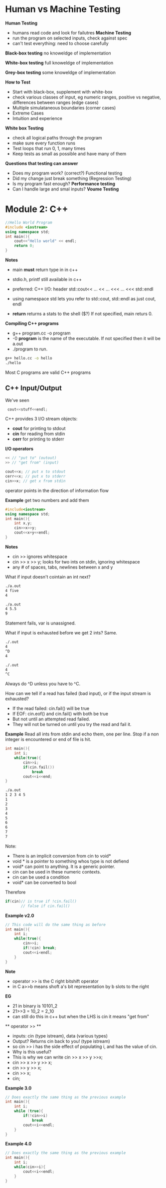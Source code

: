 Human vs Machine Testing
=
**Human Testing** 
* humans read code and look for failutres
**Machine Testing** 
* run the program on selected inputs, check against spec 
* can't test everything: need to choose carefully

**Black-box testing** no knoweldge of implementation

**White-box testing** full knoweldge of implementation

**Grey-box testing** some knoweldge of implementation

**How to Test**
* Start with black-box, supplement with white-box
* check various classes of input, eg numeric ranges, positive vs negative,
differences between ranges (edge cases)
* Multiple simulataneous boundaries (corner cases)
* Extreme Cases 
* Intuition and experience

**White box Testing**

* check all logical paths through the program
* make sure every function runs
* Test loops that run 0, 1, many times
* Keep tests as small as possible and have many of them

**Questions that testing can answer**

* Does my program work? (correct?) Functional testing
* Did my change just break something (Regression Testing)
* Is my program fast enough? **Performance testing**
* Can I handle large and smal inputs? **Voume Testing**

Module 2: C++
= 

```c++
//Hello World Program
#include <iostream>
using namespace std;
int main(){
    cout<<"Hello world" << endl;
    return 0;
}
```

**Notes**

* main **must** return type in in c++
* stdio.h, printf still available in c++
* preferred: C++ I/O: 
header <iostream>
std::cout<< ... << ... <<< ... <<< std::endl

* using namespace std lets you refer to std::cout, std::endl as just cout, endl
* **return** returns a stats to the shell ($?) If not specified, main returs 0.

**Compiling C++ programs**

* g++ program.cc -o program
* -0 **program** is the name of the executable. If not specified then it will
  be a.out
* ./program to run.

```bash
g++ hello.cc -o hello
./hello
```

Most C programs are valid C++ programs

C++ Input/Output
-

We've seen
```c++
 cout<<stuff<<endl;
```

C++ provides 3 I/O stream objects:
* **cout** for printing to stdout
* **cin** for reading from stdin
* **cerr** for printing to stderr

**I/O operators**
```c++
<< // "put to" (outout)
>> // "get from" (input)

cout<<x; // put x to stdout 
cerr<<x; // put x to stderr
cin>>x; // get x from stdin
```

operator points in the direction of information flow 

**Example** get two numbers and add them

```c++
#include<iostream>
using namespace std;
int main(){
    int x,y;
    cin>>x>>y;
    cout<<x+y<<endl;
}
```

**Notes**
* cin >> ignores whitespace
* cin >> x >> y; looks for two ints on stdin, ignoring whitespace
* any # of spaces, tabs, newlines between x and y

What if input doesn't cointain an int next?

```bash
./a.out
4 five
4
```
```bash
./a.out
4 5.5 
9
```
Statement fails, var is unassigned.

What if input is exhausted before we get 2 ints? Same.

```bash
./.out
4
^D
4
```
```bash
./.out
4
^C
```

Always do ^D unless you have to ^C.

How can we tell if a read has failed (bad input), or if the input stream is
exhausted?

* If the read failed: cin.fail() will be true
* If EOF: cin.eof() and cin.fail() with both be true
* But not until an attempted read failed. 
* They will not be turned on until you try the read and fail it.

**Example** Read all ints from stdin and echo them, one per line. Stop if a non
integer is encountered or end of file is hit.

```c++
int main(){
    int i;
    while(true){
        cin>>i;
        if(cin.fail())
            break
        cout<<i<<end;
}
```

```bash
./a.out
1 2 3 4 5
1
2
3
4
5
6
6
7
7
```

Note:
* There is an implicit conversion from cin to void*
* void * is a pointer to something whos type is not defiend
* void* can point to anything. It is a generic pointer.
* cin can be used in these numeric contexts. 
* cin can be used a condition
* void* can be converted to bool

Therefore
```c++
if(cin)// is true if !cin.fail()
       // false if cin.fail()
```

**Example v2.0**
```c++
// This code will do the same thing as before
int main(){
    int i;
    while(true){
        cin>>i;
        if(!cin) break;
        cout<<i<endl;
    }
}
```

**Note**
* operator >> is the C right bitshift operator
* in C a>>b means shoft a's bit representation by b slots to the right

**EG**
* 21 in binary is 10101_2
* 21>>3 = 10_2 = 2_10
* can still do this in c++ but when the LHS is cin  it means "get from"

** operator >> **
* inputs: cin (type istream), data (various types)
* Output? Returns cin back to you! (type istream)
* so cin >> i has the side effect of populating i, and has the value of cin.
* Why is this useful?
* This is why we can write cin >> x >> y >>x; 
* cin >> x >> y >> x;
* cin >> y >> x;
* cin >> x;
* cin;

**Example 3.0**
```c++
// Does exactly the same thing as the previous example
int main(){
    int i;
    while (true){
        if(!cin>>i)
            break
        cout<<i<<endl;
    }
}
```

**Example 4.0**
```c++
// Does exactly the same thing as the previous example
int main(){
    int i;
    while(cin>>i){
        cout<<i<<endl;
    }
}   
```
